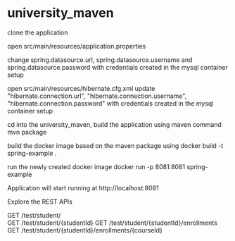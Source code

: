 # university_maven
 
clone the application

open src/main/resources/application.properties

change spring.datasource.url, spring.datasource.username and spring.datasource.password with credentials created in the mysql container setup

open src/main/resources/hibernate.cfg.xml
 update "hibernate.connection.url", "hibernate.connection.username", "hibernate.connection.password" with credentials created in the mysql container setup

cd into the university_maven, build the application using maven command
mvn package

build the docker image based on the maven package using 
docker build -t spring-example .


run the newly created docker image
docker run -p 8081:8081 spring-example

Application will start running at http://localhost:8081

Explore the REST APIs

GET /test/student/  
GET /test/student/{studentId}
GET /test/student/{studentId}/enrollments
GET /test/student/{studentId}/enrollments/{courseId}
